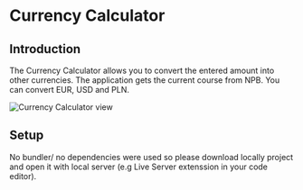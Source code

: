 # Currency Calculator

## Introduction

The Currency Calculator allows you to convert the entered amount into other currencies. The application gets the current course from NPB.
You can convert EUR, USD and PLN.

![Currency Calculator view](./img/currency_calculator_view)

## Setup

No bundler/ no dependencies were used so please download locally project and open it with local server (e.g Live Server extenssion in your code editor).
